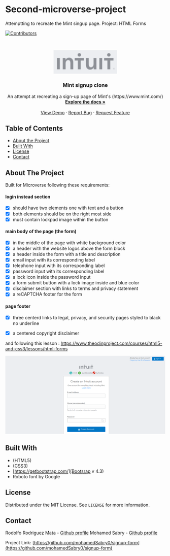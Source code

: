 # Second-microverse-project
Attemptting to recreate the Mint singup page.
Project: HTML Forms


<!-- PROJECT SHIELDS -->
<!--
*** I'm using markdown "reference style" links for readability.
*** Reference links are enclosed in brackets [ ] instead of parentheses ( ).
*** See the bottom of this document for the declaration of the reference variables
*** for contributors-url, forks-url, etc. This is an optional, concise syntax you may use.
*** https://www.markdownguide.org/basic-syntax/#reference-style-links
-->
[![Contributors][contributors-shield]][contributors-url]




<!-- PROJECT LOGO -->
<br />
<p align="center">
  <a href="https://github.com/mohamedSabry0/signup-form">
    <img src="images/intuit-logo.png" alt="Logo" width="200">

  </a>

  <h3 align="center">Mint signup clone</h3>

  <p align="center">
    An attempt at recreating a sign-up page of Mint's 
    (https://www.mint.com/)
    <br />
    <a href="https://github.com/mohamedSabry0/signup-form"><strong>Explore the docs »</strong></a>
    <br />
    <br />
    <a href="https://raw.githack.com/mohamedSabry0/signup-form/feature-branch/index.html
">View Demo</a>
    ·
    <a href="https://github.com/mohamedSabry0/signup-form/issues">Report Bug</a>
    ·
    <a href="https://github.com/mohamedSabry0/signup-form/issues">Request Feature</a>
  </p>
</p>



<!-- TABLE OF CONTENTS -->
## Table of Contents

* [About the Project](#about-the-project)
* [Built With](#built-with)
* [License](#license)
* [Contact](#contact)



<!-- ABOUT THE PROJECT -->
## About The Project

Built for Microverse following these requirements:
#### login instead section
- [x] should have two elements one with text and a button
- [x] both elements should be on the right most side  
- [x] must contain lockpad image within the button

#### main body of the page (the form)
- [x] in the middle of the page with white background color
- [x] a header with the website logos above the form block
- [x] a header inside the form with a title and description
- [x] email input with its corresponding label
- [x] telephone input with its corresponding label
- [x] password input with its corresponding label
- [x] a lock icon inside the password input
- [x] a form submit button with a lock image inside and blue color
- [x] disclaimer section with links to terms and privacy statement
- [x] a reCAPTCHA footer for the form

#### page footer
- [x] three centerd links to legal, privacy, and security pages styled to black no underline
- [x] a centered copyright disclaimer 


and following this lesson :
https://www.theodinproject.com/courses/html5-and-css3/lessons/html-forms

[![Product Name Screen Shot][product-screenshot]](./images/snapshot.png)

## Built With
* (HTML5)
* (CSS3)
* [https://getbootstrap.com/](Bootsrap v 4.3)
* Roboto font by Google


<!-- LICENSE -->
## License

Distributed under the MIT License. See `LICENSE` for more information.



<!-- CONTACT -->
## Contact

Rodolfo Rodriguez Mata - [Github profile](https://github.com/RodolfoRodriguezMata)
Mohamed Sabry - [Github profile](https://github.com/mohamedSabry0)

Project Link: [https://github.com/mohamedSabry0/signup-form](https://github.com/mohamedSabry0/signup-form)







<!-- MARKDOWN LINKS & IMAGES -->
<!-- https://www.markdownguide.org/basic-syntax/#reference-style-links -->
[contributors-shield]: https://img.shields.io/github/contributors/othneildrew/Best-README-Template.svg?style=flat-square
[contributors-url]: https://github.com/othneildrew/Best-README-Template/graphs/contributors
[forks-shield]: https://img.shields.io/github/forks/othneildrew/Best-README-Template.svg?style=flat-square
[forks-url]: https://github.com/othneildrew/Best-README-Template/network/members
[stars-shield]: https://img.shields.io/github/stars/othneildrew/Best-README-Template.svg?style=flat-square
[stars-url]: https://github.com/othneildrew/Best-README-Template/stargazers
[issues-shield]: https://img.shields.io/github/issues/othneildrew/Best-README-Template.svg?style=flat-square
[issues-url]: https://github.com/othneildrew/Best-README-Template/issues
[license-shield]: https://img.shields.io/github/license/othneildrew/Best-README-Template.svg?style=flat-square
[license-url]: https://github.com/othneildrew/Best-README-Template/blob/master/LICENSE.txt
[linkedin-shield]: https://img.shields.io/badge/-LinkedIn-black.svg?style=flat-square&logo=linkedin&colorB=555
[linkedin-url]: https://linkedin.com/in/othneildrew
[product-screenshot]: images/snapshot.png
